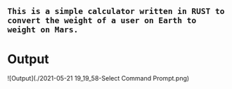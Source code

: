 `This is a simple calculator written in RUST to convert the weight of a user on Earth to weight on Mars.`
---
# Output 
![Output](./2021-05-21 19_19_58-Select Command Prompt.png)
